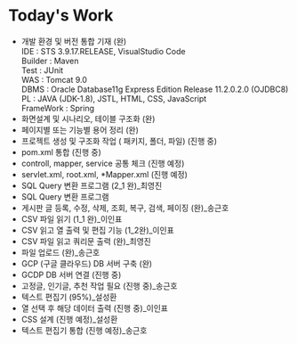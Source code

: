 # Today's Work

 - 개발 환경 및 버전 통합 기재 (완)<br>
  IDE : STS 3.9.17.RELEASE, VisualStudio Code<br>
  Builder : Maven<br>
  Test : JUnit<br>
  WAS : Tomcat 9.0<br>
  DBMS : Oracle Database11g Express Edition Release 11.2.0.2.0 (OJDBC8)<br>
  PL : JAVA (JDK-1.8), JSTL, HTML, CSS, JavaScript<br>
  FrameWork : Spring<br>
 - 화면설계 및 시나리오, 테이블 구조화 (완)
 - 페이지별 또는 기능별 용어 정리 (완)
 - 프로젝트 생성 및 구조화 작업 ( 패키지, 폴더, 파일) (진행 중)
 - pom.xml 통합 (진행 중)
 - controll, mapper, service 공통 체크 (진행 예정)
 - servlet.xml, root.xml, *Mapper.xml (진행 예정)
 - SQL Query 변환 프로그램 (2_1 완)_최영진
 - SQL Query 변환 프로그램
 - 게시판 글 등록, 수정, 삭제, 조회, 복구, 검색, 페이징 (완)_송근호
 - CSV 파일 읽기 (1_1 완)_이인표
 - CSV 읽고 열 출력 및 편집 기능 (1_2완)_이인표
 - CSV 파일 읽고 쿼리문 출력 (완)_최영진
 - 파일 업로드 (완)_송근호
 - GCP (구글 클라우드) DB 서버 구축 (완)
 - GCDP DB 서버 연결 (진행 중)
 - 고정글, 인기글, 추천 작업 필요 (진행 중)_송근호
 - 텍스트 편집기 (95%)_설성환
 - 열 선택 후 해당 데이터 출력 (진행 중)_이인표
 - CSS 설계 (진행 예정)_설성환
 - 텍스트 편집기 통합 (진행 예정)_송근호
